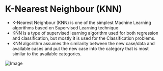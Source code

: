 # K-Nearest Neighbour (KNN)
- K-Nearest Neighbour (KNN) is one of the simplest Machine Learning algorithms based on Supervised Learning technique
- KNN is a type of supervised learning algorithm used for both regression and classification, but mostly it is used for the Classification problems.
- KNN algorithm assumes the similarity between the new case/data and available cases and put the new case into the category that is most similar to the available categories.
 
![Image](https://static.javatpoint.com/tutorial/machine-learning/images/k-nearest-neighbor-algorithm-for-machine-learning2.png)
